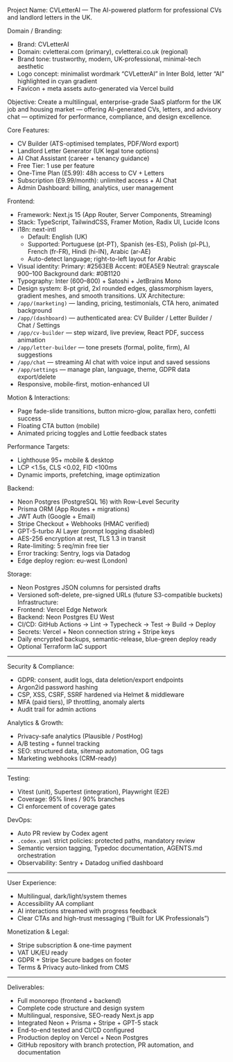 Project Name:
CVLetterAI — The AI-powered platform for professional CVs and landlord letters in the UK.

Domain / Branding:
- Brand: CVLetterAI
- Domain: cvletterai.com (primary), cvletterai.co.uk (regional)
- Brand tone: trustworthy, modern, UK-professional, minimal-tech aesthetic
- Logo concept: minimalist wordmark “CVLetterAI” in Inter Bold, letter “AI” highlighted in cyan gradient
- Favicon + meta assets auto-generated via Vercel build

Objective:
Create a multilingual, enterprise-grade SaaS platform for the UK job and housing market — offering AI-generated CVs, letters, and advisory chat — optimized for performance, compliance, and design excellence.

Core Features:
- CV Builder (ATS-optimised templates, PDF/Word export)
- Landlord Letter Generator (UK legal tone options)
- AI Chat Assistant (career + tenancy guidance)
- Free Tier: 1 use per feature
- One-Time Plan (£5.99): 48h access to CV + Letters
- Subscription (£9.99/month): unlimited access + AI Chat
- Admin Dashboard: billing, analytics, user management

Frontend:
- Framework: Next.js 15 (App Router, Server Components, Streaming)
- Stack: TypeScript, TailwindCSS, Framer Motion, Radix UI, Lucide Icons
- i18n: next-intl  
  - Default: English (UK)  
  - Supported: Portuguese (pt-PT), Spanish (es-ES), Polish (pl-PL), French (fr-FR), Hindi (hi-IN), Arabic (ar-AE)
  - Auto-detect language; right-to-left layout for Arabic
- Visual identity:
    Primary: #2563EB
    Accent: #0EA5E9
    Neutral: grayscale 900–100
    Background dark: #0B1120
- Typography: Inter (600–800) + Satoshi + JetBrains Mono
- Design system: 8-pt grid, 2xl rounded edges, glassmorphism layers, gradient meshes, and smooth transitions.
UX Architecture:
- `/app/(marketing)` — landing, pricing, testimonials, CTA hero, animated background  
- `/app/(dashboard)` — authenticated area: CV Builder / Letter Builder / Chat / Settings  
- `/app/cv-builder` — step wizard, live preview, React PDF, success animation  
- `/app/letter-builder` — tone presets (formal, polite, firm), AI suggestions  
- `/app/chat` — streaming AI chat with voice input and saved sessions  
- `/app/settings` — manage plan, language, theme, GDPR data export/delete  
- Responsive, mobile-first, motion-enhanced UI

Motion & Interactions:
- Page fade-slide transitions, button micro-glow, parallax hero, confetti success  
- Floating CTA button (mobile)  
- Animated pricing toggles and Lottie feedback states

Performance Targets:
- Lighthouse 95+ mobile & desktop  
- LCP <1.5s, CLS <0.02, FID <100ms  
- Dynamic imports, prefetching, image optimization

Backend:
- Neon Postgres (PostgreSQL 16) with Row-Level Security
- Prisma ORM (App Routes + migrations)
- JWT Auth (Google + Email)
- Stripe Checkout + Webhooks (HMAC verified)
- GPT-5-turbo AI Layer (prompt logging disabled)
- AES-256 encryption at rest, TLS 1.3 in transit
- Rate-limiting: 5 req/min free tier
- Error tracking: Sentry, logs via Datadog
- Edge deploy region: eu-west (London)

Storage:
- Neon Postgres JSON columns for persisted drafts
- Versioned soft-delete, pre-signed URLs (future S3-compatible buckets)
Infrastructure:
- Frontend: Vercel Edge Network  
- Backend: Neon Postgres EU West  
- CI/CD: GitHub Actions → Lint → Typecheck → Test → Build → Deploy  
- Secrets: Vercel + Neon connection string + Stripe keys  
- Daily encrypted backups, semantic-release, blue-green deploy ready  
- Optional Terraform IaC support

---

Security & Compliance:
- GDPR: consent, audit logs, data deletion/export endpoints  
- Argon2id password hashing  
- CSP, XSS, CSRF, SSRF hardened via Helmet & middleware  
- MFA (paid tiers), IP throttling, anomaly alerts  
- Audit trail for admin actions  

Analytics & Growth:
- Privacy-safe analytics (Plausible / PostHog)  
- A/B testing + funnel tracking  
- SEO: structured data, sitemap automation, OG tags  
- Marketing webhooks (CRM-ready)

---

Testing:
- Vitest (unit), Supertest (integration), Playwright (E2E)
- Coverage: 95% lines / 90% branches  
- CI enforcement of coverage gates

DevOps:
- Auto PR review by Codex agent  
- `.codex.yaml` strict policies: protected paths, mandatory review  
- Semantic version tagging, Typedoc documentation, AGENTS.md orchestration  
- Observability: Sentry + Datadog unified dashboard

---

User Experience:
- Multilingual, dark/light/system themes  
- Accessibility AA compliant  
- AI interactions streamed with progress feedback  
- Clear CTAs and high-trust messaging (“Built for UK Professionals”)  

Monetization & Legal:
- Stripe subscription & one-time payment  
- VAT UK/EU ready  
- GDPR + Stripe Secure badges on footer  
- Terms & Privacy auto-linked from CMS

---

Deliverables:
- Full monorepo (frontend + backend)  
- Complete code structure and design system  
- Multilingual, responsive, SEO-ready Next.js app  
- Integrated Neon + Prisma + Stripe + GPT-5 stack  
- End-to-end tested and CI/CD configured  
- Production deploy on Vercel + Neon Postgres  
- GitHub repository with branch protection, PR automation, and documentation
